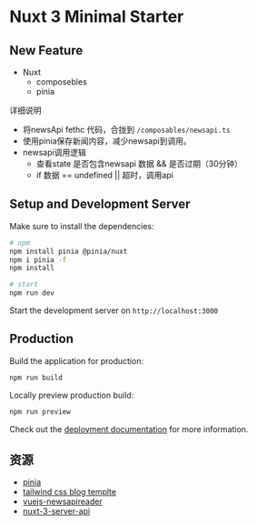 # Nuxt 3 Minimal Starter

## New Feature

- Nuxt
  - composebles
  - pinia

详细说明

- 将newsApi fethc 代码，合拢到 `/composables/newsapi.ts`
- 使用pinia保存新闻内容，减少newsapi到调用。
- newsapi调用逻辑
  - 查看state 是否包含newsapi 数据 && 是否过期（30分钟）
  - if 数据 == undefined || 超时，调用api

## Setup and Development Server

Make sure to install the dependencies:

```bash
# npm
npm install pinia @pinia/nuxt
npm i pinia -f
npm install

# start 
npm run dev
```

Start the development server on `http://localhost:3000`

## Production

Build the application for production:

```bash
npm run build
```

Locally preview production build:

```bash
npm run preview
```

Check out the [deployment documentation](https://nuxt.com/docs/getting-started/deployment) for more information.

## 资源

- [pinia](https://pinia.vuejs.org/)
- [tailwind css blog templte](https://github.com/merakiui/blog-page-example/)
- [vuejs-newsapireader](https://github.com/webnoobcodes/vuejs-newsapireader)
- [nuxt-3-server-api](https://github.com/BayBreezy/nuxt-3-server-api/blob/main/composables/bookStore.ts)